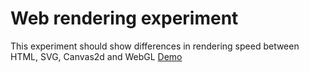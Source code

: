 # Web rendering experiment
This experiment should show differences in rendering speed between HTML, SVG, Canvas2d and WebGL
[Demo](https://ilopx.github.io/experiment-web-renders-html-svg-canvas2d-webGL/ "Demo")